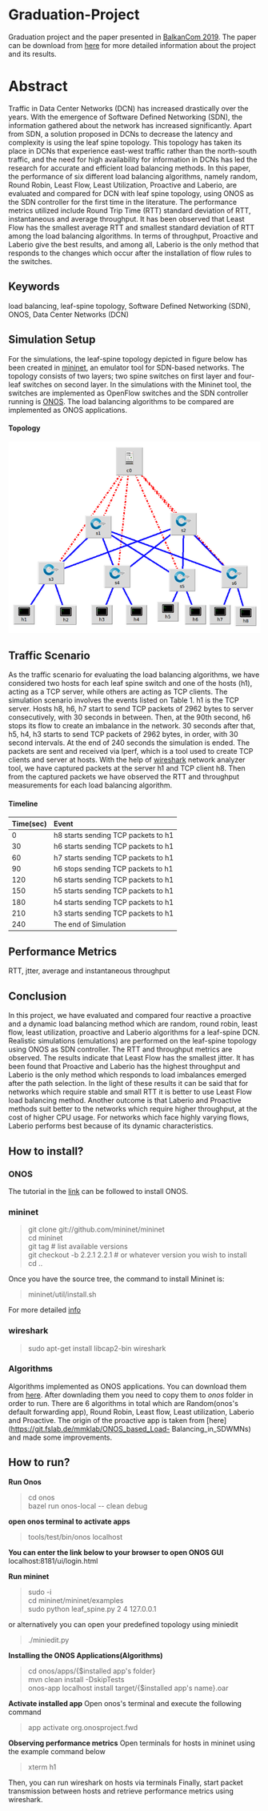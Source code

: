 # Graduation-Project
Graduation project and the paper presented in [BalkanCom 2019](http://www.balkancom.info/2019/sessions.html#students). The paper can be download from [here](https://github.com/bubblecounter/Graduation-Project/blob/master/Performance%20Evaluation%20of%20Load%20Balancing%20Algorithms%20in%20Leaf-Spine%20Based%20Data%20Center%20Networks.pdf) for more detailed information about the project and its results.

# Abstract
  Traffic in Data Center Networks (DCN) has increased drastically over the years. With the emergence of Software Defined Networking (SDN), the information gathered about the network has increased significantly. Apart from SDN, a solution proposed in DCNs to decrease the latency and complexity is using the leaf spine topology. This topology has taken its place in DCNs that experience east-west traffic rather than the north-south traffic, and the need for high availability for information in DCNs has led the research for accurate and efficient load balancing methods. In this paper, the performance of six different load balancing algorithms, namely random, Round Robin, Least Flow, Least Utilization, Proactive and Laberio, are evaluated and compared for DCN with leaf spine topology, using ONOS as the SDN controller for the first time in the literature. The performance metrics utilized include Round Trip Time (RTT) standard deviation of RTT, instantaneous and average throughput. It has been observed that Least Flow has the smallest average RTT and smallest standard deviation of RTT among the load balancing algorithms. In terms of throughput, Proactive and Laberio give the best results, and among all, Laberio is the only method that responds to the changes which occur after the installation of flow rules to the switches.
## Keywords
load balancing, leaf-spine topology, Software Defined Networking (SDN), ONOS, Data Center Networks (DCN)
## Simulation Setup
  For the simulations, the leaf-spine topology depicted in figure below has been created in [mininet](http://mininet.org/), an emulator tool for SDN-based networks. The topology consists of two layers; two spine switches on first layer and four-leaf switches on second layer. In the simulations with the Mininet tool, the switches are implemented as OpenFlow switches and the SDN controller running is [ONOS](https://www.opennetworking.org/onos/). The load balancing algorithms to be compared are implemented as ONOS applications.
#### Topology
![Topology](https://github.com/bubblecounter/Graduation-Project/blob/master/topology.png "Topology")

## Traffic Scenario
  As the traffic scenario for evaluating the load balancing algorithms, we have considered two hosts for each leaf spine switch and one of the hosts (h1), acting as a TCP server, while others are acting as TCP clients.  The simulation scenario involves the events listed on Table 1. h1 is the TCP server. Hosts h8, h6, h7 start to send TCP packets of 2962 bytes to server consecutively, with 30 seconds in between. Then, at the 90th second, h6 stops its flow to create an imbalance in the network. 30 seconds after that, h5, h4, h3 starts to send TCP packets of 2962 bytes, in order, with 30 second intervals. At the end of 240 seconds the simulation is ended. The packets are sent and received via Iperf, which is a tool used to create TCP clients and server at hosts. With the help of [wireshark](https://www.wireshark.org/) network analyzer tool, we have captured packets at the server h1 and TCP client h8. Then from the captured packets we have observed the RTT and throughput measurements for each load balancing algorithm.
 
#### Timeline
| Time(sec)     | Event         |
|:------------- |:------------- | 
| 0	  | h8 starts sending TCP packets to h1 |
| 30	| h6 starts sending TCP packets to h1 |
| 60	| h7 starts sending TCP packets to h1 |
| 90	| h6 stops sending TCP packets to h1  |
| 120	| h6 starts sending TCP packets to h1 |
| 150	| h5 starts sending TCP packets to h1 |
| 180	| h4 starts sending TCP packets to h1 |
| 210	| h3 starts sending TCP packets to h1 |
| 240	| The end of Simulation

## Performance Metrics
  RTT, jtter, average and instantaneous throughput

## Conclusion
  In this project, we have evaluated and compared four reactive a proactive and a dynamic load balancing method which are random, round robin, least flow, least utilization, proactive and Laberio algorithms for a leaf-spine DCN. Realistic simulations (emulations) are performed on the leaf-spine topology using ONOS as SDN controller. The RTT and throughput metrics are observed. The results indicate that Least Flow has the smallest jitter. It has been found that Proactive and Laberio has the highest throughput and Laberio is the only method which responds to load imbalances emerged after the path selection. 
  In the light of these results it can be said that for networks which require stable and small RTT it is better to use Least Flow load balancing method. Another outcome is that Laberio and Proactive methods suit better to the networks which require higher throughput, at the cost of higher CPU usage. For networks which face highly varying flows, Laberio performs best because of its dynamic characteristics.

## How to install?
### ONOS
  The tutorial in the [link](https://wiki.onosproject.org/display/ONOS/Development+Environment+Setup) can be followed to install ONOS.
### mininet
> git clone git://github.com/mininet/mininet <br/>
cd mininet<br/>
git tag  # list available versions<br/>
git checkout -b 2.2.1 2.2.1  # or whatever version you wish to install<br/>
cd ..<br/>

 Once you have the source tree, the command to install Mininet is:
> mininet/util/install.sh<br/>
 
 For more detailed [info](http://mininet.org/download/)
### wireshark
> sudo apt-get install libcap2-bin wireshark<br/>
### Algorithms
  Algorithms implemented as ONOS applications. You can download them from [here](https://github.com/bubblecounter/Graduation-Project/tree/master/Algorithms). After downlading them you need to copy them to *onos* folder in order to run. There are 6 algorithms in total which are Random(onos's default forwarding app), Round Robin, Least flow, Least utilization, Laberio and Proactive. The origin of the proactive app is taken from [here](https://git.fslab.de/mmklab/ONOS_based_Load- Balancing_in_SDWMNs) and made some improvements.

## How to run?
**Run Onos**
>cd onos<br/>
bazel run onos-local -- clean debug<br/>

**open onos terminal to activate apps**
> tools/test/bin/onos localhost<br/>

**You can enter the link below to your browser to open ONOS GUI**
  localhost:8181/ui/login.html

**Run mininet**

> sudo -i <br/> cd mininet/mininet/examples <br/> sudo python leaf_spine.py 2 4 127.0.0.1   
  
or alternatively you can open your predefined topology using miniedit
> ./miniedit.py<br/>

**Installing the ONOS Applications(Algorithms)**
> cd onos/apps/{$installed app's folder} <br/>
mvn clean install -DskipTests <br/>
onos-app localhost install target/{$installed app's name}.oar<br/>

**Activate installed app**
Open onos's terminal and execute the following command

> app activate org.onosproject.fwd <br/>

**Observing performance metrics**
Open terminals for hosts in mininet using the example command below
> xterm h1<br/>

Then, you can run wireshark on hosts via terminals
Finally, start packet transmission between hosts and retrieve performance metrics using wireshark.

